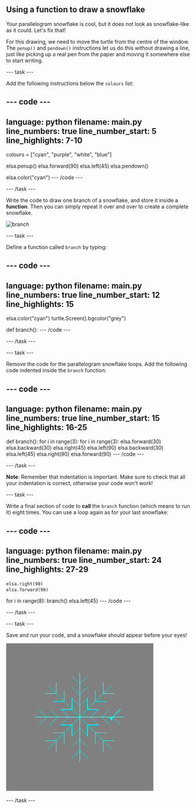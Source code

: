 ## Using a function to draw a snowflake

Your parallelogram snowflake is cool, but it does not look as snowflake-like as it could. Let's fix that!

For this drawing, we need to move the turtle from the centre of the window. The `penup()` and `pendown()` instructions let us do this without drawing a line, just like picking up a real pen from the paper and moving it somewhere else to start writing.

--- task ---

Add the following instructions below the `colours` list:

--- code ---
---
language: python
filename: main.py
line_numbers: true
line_number_start: 5
line_highlights: 7-10
---
colours = ["cyan", "purple", "white", "blue"]

elsa.penup()
elsa.forward(90)
elsa.left(45)
elsa.pendown()

elsa.color("cyan")
--- /code ---

--- /task --- 
  
Write the code to draw one branch of a snowflake, and store it inside a **function**. Then you can simply repeat it over and over to create a complete snowflake.

![branch](images/branch.PNG)

--- task ---

Define a function called `branch` by typing: 

--- code ---
---
language: python
filename: main.py
line_numbers: true
line_number_start: 12
line_highlights: 15
---
elsa.color("cyan")
turtle.Screen().bgcolor("grey")

def branch():
--- /code ---

--- /task ---

--- task ---

Remove the code for the parallelogram snowflake loops. Add the following code indented inside the `branch` function:

--- code ---
---
language: python
filename: main.py
line_numbers: true
line_number_start: 15
line_highlights: 16-25
---
def branch():
    for i in range(3):
        for i in range(3):
            elsa.forward(30)
            elsa.backward(30)
            elsa.right(45)
        elsa.left(90)
        elsa.backward(30)
        elsa.left(45)
    elsa.right(90)
    elsa.forward(90)
--- /code ---

--- /task ---  

  
**Note**: Remember that indentation is important. Make sure to check that all your indentation is correct, otherwise your code won't work!

--- task ---

Write a final section of code to **call** the `branch` function (which means to run it) eight times. You can use a loop again as for your last snowflake:

--- code ---
---
language: python
filename: main.py
line_numbers: true
line_number_start: 24
line_highlights: 27-29
---
    elsa.right(90)
    elsa.forward(90)

for i in range(8):
    branch()
    elsa.left(45)
--- /code ---

--- /task ---

--- task ---

Save and run your code, and a snowflake should appear before your eyes! 

![](images/snowflake2.png)

--- /task ---

